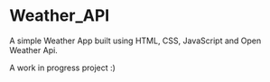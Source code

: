# Weather_API

A simple Weather App built using HTML, CSS, JavaScript and Open Weather Api.

A work in progress project :)
